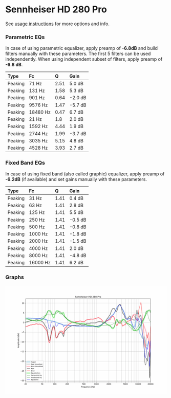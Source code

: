 # Sennheiser HD 280 Pro
See [usage instructions](https://github.com/jaakkopasanen/AutoEq#usage) for more options and info.

### Parametric EQs
In case of using parametric equalizer, apply preamp of **-6.8dB** and build filters manually
with these parameters. The first 5 filters can be used independently.
When using independent subset of filters, apply preamp of **-6.8 dB**.

| Type    | Fc       |    Q | Gain    |
|:--------|:---------|:-----|:--------|
| Peaking | 71 Hz    | 2.51 | 5.0 dB  |
| Peaking | 131 Hz   | 1.58 | 5.3 dB  |
| Peaking | 901 Hz   | 0.64 | -2.0 dB |
| Peaking | 9576 Hz  | 1.47 | -5.7 dB |
| Peaking | 18480 Hz | 0.47 | 6.7 dB  |
| Peaking | 21 Hz    | 1.8  | 2.0 dB  |
| Peaking | 1592 Hz  | 4.44 | 1.9 dB  |
| Peaking | 2744 Hz  | 1.99 | -3.7 dB |
| Peaking | 3035 Hz  | 5.15 | 4.8 dB  |
| Peaking | 4528 Hz  | 3.93 | 2.7 dB  |

### Fixed Band EQs
In case of using fixed band (also called graphic) equalizer, apply preamp of **-6.2dB**
(if available) and set gains manually with these parameters.

| Type    | Fc       |    Q | Gain    |
|:--------|:---------|:-----|:--------|
| Peaking | 31 Hz    | 1.41 | 0.4 dB  |
| Peaking | 63 Hz    | 1.41 | 2.8 dB  |
| Peaking | 125 Hz   | 1.41 | 5.5 dB  |
| Peaking | 250 Hz   | 1.41 | -0.5 dB |
| Peaking | 500 Hz   | 1.41 | -0.8 dB |
| Peaking | 1000 Hz  | 1.41 | -1.8 dB |
| Peaking | 2000 Hz  | 1.41 | -1.5 dB |
| Peaking | 4000 Hz  | 1.41 | 2.0 dB  |
| Peaking | 8000 Hz  | 1.41 | -4.8 dB |
| Peaking | 16000 Hz | 1.41 | 6.2 dB  |

### Graphs
![](./Sennheiser%20HD%20280%20Pro.png)
